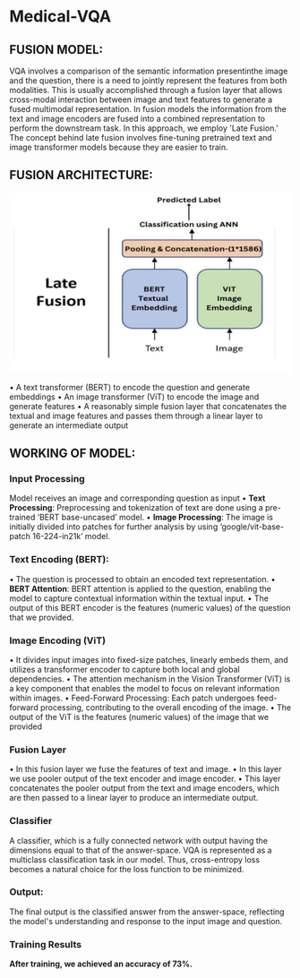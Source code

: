 # Medical-VQA

## FUSION MODEL:

VQA involves a comparison of the semantic information presentinthe image and the question, there is a need to jointly represent the features from both modalities. This is usually accomplished through a fusion layer that allows cross-modal interaction between image and text features to generate a fused multimodal representation.
In fusion models the information from the text and image encoders are fused into a combined representation to perform the downstream task.
In this approach, we employ 'Late Fusion.' The concept behind late fusion involves fine-tuning pretrained text and image transformer models because they are easier to train.

## FUSION ARCHITECTURE:

![Fusion Architecture](fusionArchitecture.png)

• A text transformer (BERT) to encode the question and generate 
embeddings
• An image transformer (ViT) to encode the image and generate features
• A reasonably simple fusion layer that concatenates the textual and image 
features and passes them through a linear layer to generate an intermediate 
output



## WORKING OF MODEL:


### Input Processing

Model receives an image and corresponding question as input
• **Text Processing**: Preprocessing and tokenization of text are done using a 
pre-trained ‘BERT base-uncased’ model.
•  **Image Processing**: The image is initially divided into patches for further 
analysis by using ‘google/vit-base-patch 16-224-in21k’ model.

### Text Encoding (BERT):

• The question is processed to obtain an encoded text representation.
• **BERT Attention**: BERT attention is applied to the question, enabling the 
model to capture contextual information within the textual input.
• The output of this BERT encoder is the features (numeric values) of the 
question that we provided.

### Image Encoding (ViT)

• It divides input images into fixed-size patches, linearly embeds them, and 
utilizes a transformer encoder to capture both local and global 
dependencies.
• The attention mechanism in the Vision Transformer (ViT) is a key 
component that enables the model to focus on relevant information within 
images.
• Feed-Forward Processing: Each patch undergoes feed-forward processing, 
contributing to the overall encoding of the image.
• The output of the ViT is the features (numeric values) of the image that we 
provided

### Fusion Layer

• In this fusion layer we fuse the features of text and image.
• In this layer we use pooler output of the text encoder and image encoder.
• This layer concatenates the pooler output from the text and image encoders, 
which are then passed to a linear layer to produce an intermediate output.

### Classifier

A classifier, which is a fully connected network with output having the 
dimensions equal to that of the answer-space.
VQA is represented as a multiclass classification task in our model. Thus, cross-entropy loss becomes a natural choice for the loss function to be minimized.

### Output:

The final output is the classified answer from the answer-space, reflecting the 
model's understanding and response to the input image and question.


### Training Results

**After training, we achieved an accuracy of 73%.**

